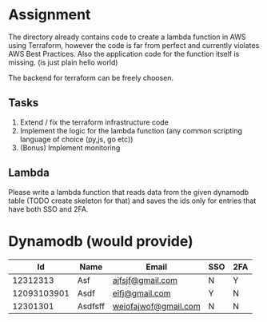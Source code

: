 # Assignment

The directory already contains code to create a lambda function in AWS using Terraform, however
the code is far from perfect and currently violates AWS Best Practices. Also the application code for the function
itself is missing. (is just plain hello world)

The backend for terraform can be freely choosen.

## Tasks

1. Extend / fix the terraform infrastructure code
2. Implement the logic for the lambda function (any common scripting language of choice (py,js, go etc))
3. (Bonus) Implement monitoring

## Lambda

Please write a lambda function that reads data from the given dynamodb table (TODO create skeleton for that) and saves the ids
only for entries that have both SSO and 2FA.

# Dynamodb (would provide)

| Id  | Name  | Email  | SSO  | 2FA  |
|---|---|---|---|---|
| 12312313  | Asf  | ajfsjf@gmail.com  | N | Y  |
| 12093103901 | Asdf | eifj@gmail.com   | Y | N  |
| 12301301  | Asdfsff  | weiofajwof@gmail.com  | N  | N  |
